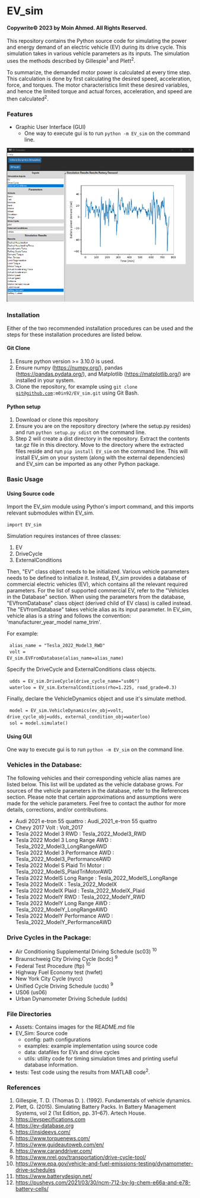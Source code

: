 # EV_sim

#### Copywrite©️ 2023 by Moin Ahmed. All Rights Reserved.

<p>
This repository contains the Python source code for simulating the power and energy demand of an electric vehicle 
(EV) during its drive cycle. This simulation takes in various vehicle parameters as its inputs. The simulation uses the 
methods described by Gillespie<sup>1</sup> and Plett<sup>2</sup>.

To summarize, the demanded motor power is calculated at every time step. This calculation is done by first calculating 
the desired speed, acceleration, force, and torques. The motor characteristics limit these desired variables, and hence 
the limited torque and actual forces, acceleration, and speed are then calculated<sup>2</sup>.
</p>

### Features
- Graphic User Interface (GUI)
  - One way to execute gui is to run <code>python -m EV_sim</code> on the command line.
  
![image](Assests/gui.png)

### Installation
Either of the two recommended installation procedures can be used and the steps for these installation procedures are
listed below.
#### Git Clone
1. Ensure python version >= 3.10.0 is used.
2. Ensure numpy (https://numpy.org/), pandas (https://pandas.pydata.org/), and Matplotlib (https://matplotlib.org/) 
are installed in your system.
3. Clone the repository, for example using <code>git clone git@github.com:m0in92/EV_sim.git</code> using Git Bash.
#### Python setup
1. Download or clone this repository
2. Ensure you are on the repository directory (where the setup.py resides) and run 
<code>python setup.py sdist</code> on the command line.
3. Step 2 will create a dist directory in the repository. Extract the contents tar.gz file in this directory. Move to
the directory where the extracted files reside and run <code>pip install EV_sim</code> on the command line. This 
will install EV_sim on your system (along with the external dependencies) and EV_sim can be imported as any other Python
package.


### Basic Usage
#### Using Source code
<p>
Import the EV_sim module using Python's import command, and this imports relevant submodules within EV_sim.

<code>import EV_sim</code>

Simulation requires instances of three classes: 
1. EV
2. DriveCycle
3. ExternalConditions

Then, "EV" class object needs to be initialized. Various vehicle parameters needs to be defined to initialize it. Instead,
EV_sim provides a database of commercial electric vehicles (EV), which contains all the relevant required parameters. For the 
list of supported commercial EV, refer to the "Vehicles in the Database" section. When using the parameters from the
database, "EVfromDatabase" class object (derived child of EV class) is called instead. The "EVfromDatabase" takes 
vehicle alias as its input parameter. In EV_sim, vehicle alias is a string and follows the convention: 
'manufacturer_year_model name_trim'.

For example:

<code> alias_name = "Tesla_2022_Model3_RWD" </code><br>
<code> volt = EV_sim.EVFromDatabase(alias_name=alias_name) </code>


Specify the DriveCycle and ExternalConditions class objects. </br>

<code> udds = EV_sim.DriveCycle(drive_cycle_name="us06") </code> <br>
<code> waterloo = EV_sim.ExternalConditions(rho=1.225, road_grade=0.3) </code>


Finally, declare the VehicleDynamics object and use it's simulate method. 

<code> model = EV_sim.VehicleDynamics(ev_obj=volt, drive_cycle_obj=udds, external_condition_obj=waterloo) </code> <br>
<code> sol = model.simulate() </code>

</p>

#### Using GUI
<p>
One way to execute gui is to run <code>python -m EV_sim</code> on the command line.
</p>

### Vehicles in the Database:
<p>
The following vehicles and their corresponding vehicle alias names are listed below. This list will be updated as the 
vehicle database grows. For sources of the vehicle parameters in the database, refer to the References section.
Please note that certain approximations and assumptions were made for the vehicle parameters. Feel free to contact the
author for more details, corrections, and/or contributions.

- Audi 2021 e-tron 55 quattro  : Audi_2021_e-tron 55 quattro
- Chevy 2017 Volt  : Volt_2017
- Tesla 2022 Model 3 RWD : Tesla_2022_Model3_RWD
- Tesla 2022 Model 3 Long Range AWD : Tesla_2022_Model3_LongRangeAWD
- Tesla 2022 Model 3 Performance AWD : Tesla_2022_Model3_PerformanceAWD
- Tesla 2022 Model S Plaid Tri Motor : Tesla_2022_ModelS_PlaidTriMotorAWD
- Tesla 2022 ModelS Long Range : Tesla_2022_ModelS_LongRange
- Tesla 2022 ModelX  : Tesla_2022_ModelX
- Tesla 2022 ModelX Plaid : Tesla_2022_ModelX_Plaid
- Tesla 2022 ModelY RWD : Tesla_2022_ModelY_RWD
- Tesla 2022 ModelY Long Range AWD : Tesla_2022_ModelY_LongRangeAWD
- Tesla 2022 ModelY Performance AWD : Tesla_2022_ModelY_PerformanceAWD

</p>

### Drive Cycles in the Package:
- Air Conditioning Supplemental Driving Schedule (sc03) <sup>10</sup>
- Braunschweig City Driving Cycle (bcdc) <sup>9</sup>
- Federal Test Procedure (ftp) <sup>10</sup>
- Highway Fuel Economy test (hwfet)
- New York City Cycle (nycc)
- Unified Cycle Driving Schedule (ucds) <sup>9</sup>
- US06 (us06)
- Urban Dynamometer Driving Schedule (udds)

### File Directories
- Assets: Contains images for the README.md file
- EV_Sim: Source code
  - config: path configurations 
  - examples: example implementation using source code 
  - data: datafiles for EVs and drive cycles
  - utils: utility code for timing simulation times and printing useful database information.
- tests: Test code using the results from MATLAB code<sup>2</sup>.

### References
1. Gillespie, T. D. (Thomas D. ). (1992). Fundamentals of vehicle dynamics.
2. Plett, G. (2015). Simulating Battery Packs. In Battery Management Systems, vol 2 (1st Edition, pp. 31–67). Artech House.
3. https://evspecifications.com
4. https://ev-database.org
5. https://insideevs.com/
6. https://www.torquenews.com/
7. https://www.guideautoweb.com/en/
8. https://www.caranddriver.com/
9. https://www.nrel.gov/transportation/drive-cycle-tool/
10. https://www.epa.gov/vehicle-and-fuel-emissions-testing/dynamometer-drive-schedules
11. https://www.batterydesign.net/
12. https://pushevs.com/2021/03/30/ncm-712-by-lg-chem-e66a-and-e78-battery-cells/

